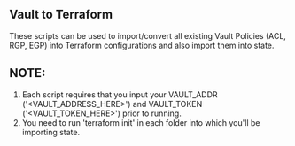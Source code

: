 ## Vault to Terraform
These scripts can be used to import/convert all existing Vault Policies (ACL, RGP, EGP) into Terraform configurations and also import them into state.

## NOTE:
1) Each script requires that you input your VAULT_ADDR ('<VAULT_ADDRESS_HERE>') and VAULT_TOKEN ('<VAULT_TOKEN_HERE>') prior to running.
2) You need to run 'terraform init' in each folder into which you'll be importing state.

